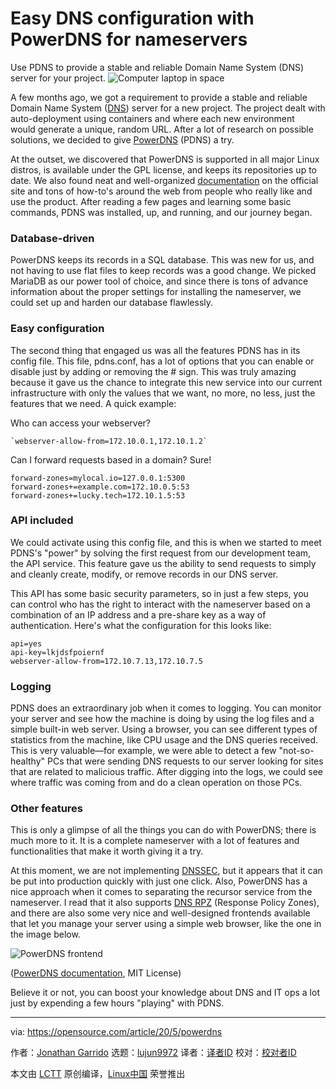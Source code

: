 [#]: collector: (lujun9972)
[#]: translator: ( )
[#]: reviewer: ( )
[#]: publisher: ( )
[#]: url: ( )
[#]: subject: (Easy DNS configuration with PowerDNS for nameservers)
[#]: via: (https://opensource.com/article/20/5/powerdns)
[#]: author: (Jonathan Garrido https://opensource.com/users/jgarrido)

Easy DNS configuration with PowerDNS for nameservers
======
Use PDNS to provide a stable and reliable Domain Name System (DNS)
server for your project.
![Computer laptop in space][1]

A few months ago, we got a requirement to provide a stable and reliable Domain Name System ([DNS][2]) server for a new project. The project dealt with auto-deployment using containers and where each new environment would generate a unique, random URL. After a lot of research on possible solutions, we decided to give [PowerDNS][3] (PDNS) a try.

At the outset, we discovered that PowerDNS is supported in all major Linux distros, is available under the GPL license, and keeps its repositories up to date. We also found neat and well-organized [documentation][4] on the official site and tons of how-to's around the web from people who really like and use the product. After reading a few pages and learning some basic commands, PDNS was installed, up, and running, and our journey began.

### Database-driven

PowerDNS keeps its records in a SQL database. This was new for us, and not having to use flat files to keep records was a good change. We picked MariaDB as our power tool of choice, and since there is tons of advance information about the proper settings for installing the nameserver, we could set up and harden our database flawlessly.

### Easy configuration

The second thing that engaged us was all the features PDNS has in its config file. This file, pdns.conf, has a lot of options that you can enable or disable just by adding or removing the # sign. This was truly amazing because it gave us the chance to integrate this new service into our current infrastructure with only the values that we want, no more, no less, just the features that we need. A quick example:

Who can access your webserver?


```
`webserver-allow-from=172.10.0.1,172.10.1.2`
```

Can I forward requests based in a domain? Sure!


```
forward-zones=mylocal.io=127.0.0.1:5300
forward-zones+=example.com=172.10.0.5:53
forward-zones+=lucky.tech=172.10.1.5:53
```

### API included

We could activate using this config file, and this is when we started to meet PDNS's "power" by solving the first request from our development team, the API service. This feature gave us the ability to send requests to simply and cleanly create, modify, or remove records in our DNS server.

This API has some basic security parameters, so in just a few steps, you can control who has the right to interact with the nameserver based on a combination of an IP address and a pre-share key as a way of authentication. Here's what the configuration for this looks like:


```
api=yes
api-key=lkjdsfpoiernf
webserver-allow-from=172.10.7.13,172.10.7.5
```

### Logging

PDNS does an extraordinary job when it comes to logging. You can monitor your server and see how the machine is doing by using the log files and a simple built-in web server. Using a browser, you can see different types of statistics from the machine, like CPU usage and the DNS queries received. This is very valuable—for example, we were able to detect a few "not-so-healthy" PCs that were sending DNS requests to our server looking for sites that are related to malicious traffic. After digging into the logs, we could see where traffic was coming from and do a clean operation on those PCs.

### Other features

This is only a glimpse of all the things you can do with PowerDNS; there is much more to it. It is a complete nameserver with a lot of features and functionalities that make it worth giving it a try.

At this moment, we are not implementing [DNSSEC][5], but it appears that it can be put into production quickly with just one click. Also, PowerDNS has a nice approach when it comes to separating the recursor service from the nameserver. I read that it also supports [DNS RPZ][6] (Response Policy Zones), and there are also some very nice and well-designed frontends available that let you manage your server using a simple web browser, like the one in the image below.

![PowerDNS frontend][7]

([PowerDNS documentation][4], MIT License)

Believe it or not, you can boost your knowledge about DNS and IT ops a lot just by expending a few hours "playing" with PDNS.

--------------------------------------------------------------------------------

via: https://opensource.com/article/20/5/powerdns

作者：[Jonathan Garrido][a]
选题：[lujun9972][b]
译者：[译者ID](https://github.com/译者ID)
校对：[校对者ID](https://github.com/校对者ID)

本文由 [LCTT](https://github.com/LCTT/TranslateProject) 原创编译，[Linux中国](https://linux.cn/) 荣誉推出

[a]: https://opensource.com/users/jgarrido
[b]: https://github.com/lujun9972
[1]: https://opensource.com/sites/default/files/styles/image-full-size/public/lead-images/computer_space_graphic_cosmic.png?itok=wu493YbB (Computer laptop in space)
[2]: https://en.wikipedia.org/wiki/Domain_Name_System
[3]: https://www.powerdns.com/opensource.html
[4]: https://doc.powerdns.com/
[5]: https://en.wikipedia.org/wiki/Domain_Name_System_Security_Extensions
[6]: https://dnsrpz.info/
[7]: https://opensource.com/sites/default/files/uploads/pdns.jpg (PowerDNS frontend)

